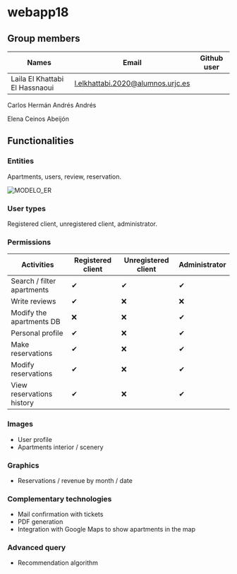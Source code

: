 # webapp18

## Group members
| Names |Email |Github user| 
|--------------|--------------|--------------|
Laila El Khattabi El Hassnaoui | l.elkhattabi.2020@alumnos.urjc.es

Carlos Hermán Andrés Andrés

Elena Ceinos Abeijón

## Functionalities

### Entities

Apartments, users, review, reservation.

![MODELO_ER](https://github.com/user-attachments/assets/cdc8275c-1128-4db2-9e09-90a0099b6db6)

### User types

Registered client, unregistered client, administrator.

### Permissions

| Activities | Registered client | Unregistered client | Administrator |
|--------------|--------------|--------------| --------------|
| Search / filter apartments | ✔      | ✔       | ✔       |
| Write reviews       | ✔  | ❌   | ❌  |
| Modify the apartments DB       | ❌  | ❌   | ✔  |
| Personal profile       | ✔  | ❌   | ✔  |
| Make reservations      |  ✔ | ❌   | ✔  |
| Modify reservations       | ✔  | ❌  | ✔  |
| View reservations history       | ✔  | ❌  | ✔  |

### Images

- User profile
- Apartments interior / scenery

### Graphics

- Reservations / revenue by month / date

### Complementary technologies
- Mail confirmation with tickets
- PDF generation
- Integration with Google Maps to show apartments in the map

### Advanced query
- Recommendation algorithm


